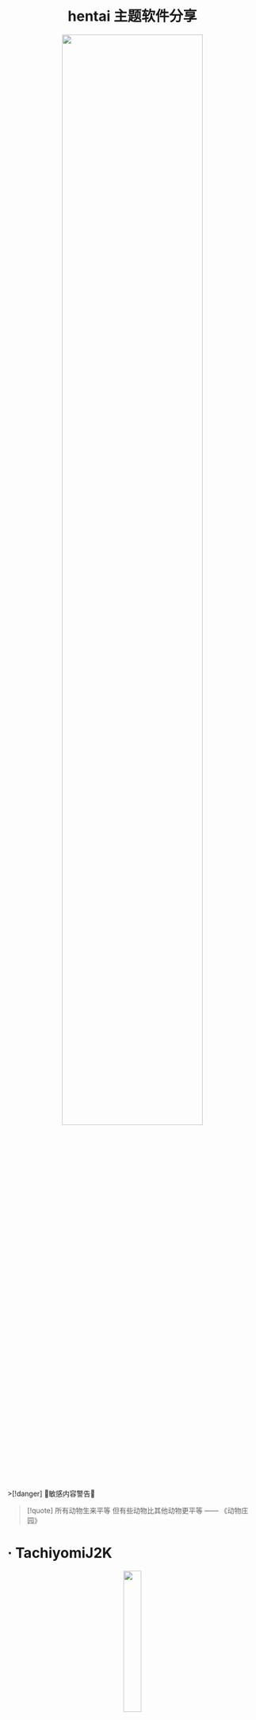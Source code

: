 # <center><span class="animate-move-bg bg-gradient-to-r from-indigo-500 via-pink-500 to-indigo-500 bg-[length:400%] bg-clip-text text-transparent">hentai 主题软件分享</span></center>
<div align="center"><img src="https://cdn.jsdelivr.net/gh/baib-web/img/ahegao.jpg" width="75%" /></div>
>[!danger] 🔞敏感内容警告🔞

> [!quote] 所有动物生来平等 但有些动物比其他动物更平等 —— 《动物庄园》

# <span class="animate-move-bg bg-gradient-to-r from-indigo-500 via-pink-500 to-indigo-500 bg-[length:400%] bg-clip-text text-transparent">· TachiyomiJ2K</span>
<div align="center"><img src="https://cdn.jsdelivr.net/gh/baib-web/img/TachiyomiJ2K%E5%9B%BE%E6%A0%87.png" width="27%"/></div>
<div class="flex overflow-x-auto space-x-4 p-4">
        <img src="https://cdn.jsdelivr.net/gh/baib-web/img/screens.gif"/>
</div>
<center>
<details class="w-full max-w-md">
    <summary class="expandable-button flex items-center justify-center">
      <h3>--- 查看详情 ---</h3>
    </summary>
    <div class="overflow-x-auto">
       <table class="min-w-full border-collapse border border-white">
          <thead>
            <tr>
              <th class="py-2 px-4 border-b"><div  align="center"><img src="https://cdn.jsdelivr.net/gh/baib-web/img/Android-Emblem.png" alt="Alien Monster" width="45" height="25" /></div></th>
              <th class="py-2 px-4 border-b"><div align="center"><img  src="https://cdn.jsdelivr.net/gh/baib-web/img/ne6ukkej06t71.png" alt="Alien Monster" width="25" height="25" /></div></th>
              <th class="py-2 px-4 border-b"><div align="center"><img src="https://cdn.jsdelivr.net/gh/baib-web/img/Apple%20Store.png" alt="Alien Monster" width="25" height="25" /></div></th>
              <th class="py-2 px-4 border-b"><div align="center"><img src="https://cdn.jsdelivr.net/gh/baib-web/img/Finder_Icon_macOS_Big_Sur.png" alt="Alien Monster" width="25" height="25" /></div></th>
              <th class="py-2 px-4 border-b"><div align="center"><img src="https://cdn.jsdelivr.net/gh/baib-web/img/OS-Linux-icon.png" alt="Alien Monster" width="25" height="25" /></div></th>
            </tr>
          </thead>
          <tbody>
            <tr>
              <td class="py-2 px-4 border-b"><div align="center"><img src="https://flowershow.youzhidanbairu.eu.org/assets/202408272354484.png" alt="Check Mark Button" width="25" height="25" /></div></td>
              <td class="py-2 px-4 border-b"><div align="center"><img src="https://flowershow.youzhidanbairu.eu.org/assets/202408280001544.png" alt="Cross Mark" width="25" height="25" /></div></td>
              <td class="py-2 px-4 border-b"><div align="center"><img src="https://flowershow.youzhidanbairu.eu.org/assets/202408280001544.png" alt="Cross Mark" width="25" height="25" /></div></td>
              <td class="py-2 px-4 border-b"><div align="center"><img src="https://flowershow.youzhidanbairu.eu.org/assets/202408280001544.png" alt="Cross Mark" width="25" height="25" /></div></td>
              <td class="py-2 px-4 border-b"><div align="center"><img src="https://flowershow.youzhidanbairu.eu.org/assets/202408280001544.png" alt="Cross Mark" width="25" height="25" /></div></td>
            </tr>
          </tbody>
        </table>
            <table class="min-w-full border-collapse border border-white">
          <thead>
            <tr>
              <th class="py-2 px-4 border-b"><div align="center">TachiyomiJ 2 K 是一款基于 Tachiyomi 的开源安卓漫画阅读器，专为 Android 设备设计。与原版相比，TachiyomiJ 2 K 增加了许多实用功能和 UI 调整，支持最新的 Android API。用户可以通过扩展模块从多种来源在线阅读漫画，也可以阅读已下载的本地内容。阅读器具有多种查看器、阅读方向和其他设置，支持 MyAnimeList、AniList、Kitsu、Shikimori 和 Manga Updates 等平台的同步。TachiyomiJ 2 K 提供了动态分类、自动亮度和暗黑主题切换、定期更新图书馆、创建本地备份等功能。此外，它还支持批量自动源迁移、Material Design 设计元素以及 Android 12 的新特性。虽然应用本身不提供漫画内容，但用户可以通过安装扩展模块来访问数百个漫画网站，完全免费且无广告</div></th>
            </tr>
          </thead>
        </table>
    </div>
  </details>
</center>

| <a href="https://github.com/Jays2Kings/tachiyomiJ2K" target="_blank"> <img src="https://cdn.jsdelivr.net/gh/baib-web/img/get-it-on-github.png" alt="图片" class=" w-100 h-auto transition-transform duration-300 hover:scale-110"/> </a> | <a href="https://mihon.app/forks/TachiyomiJ2K/" target="_blank"> <img src="https://cdn.jsdelivr.net/gh/baib-web/img/%E2%80%94Pngtree%E2%80%94downoad%20button%20green%20vector%20image_9037100.png" alt="图片" class=" w-100 h-auto transition-transform duration-300 hover:scale-110"/> </a> |
| -------------------------------------------------------------------------------------------------------------------------------------------------------------------------------------------------------------------------------------- | ------------------------------------------------------------------------------------------------------------------------------------------------------------------------------------------------------------------------------------------------------------------------------------------- |

# <span class="animate-move-bg bg-gradient-to-r from-indigo-500 via-pink-500 to-indigo-500 bg-[length:400%] bg-clip-text text-transparent">· pica Comic</span>
<div align="center"><img src="https://cdn.jsdelivr.net/gh/baib-web/img/pica%20Comic.png" width="30%"/></div>
<div class="flex overflow-x-auto space-x-4 p-4">
        <img class="image-responsive h-350px" src="https://cdn.jsdelivr.net/gh/baib-web/img/202409021831066.png"/>
        <img class="image-responsive h-350px" src="https://cdn.jsdelivr.net/gh/baib-web/img/202409021831390.png"/>
        <img class="image-responsive h-350px"  src="https://cdn.jsdelivr.net/gh/baib-web/img/202409021832646.png"/>
        <img class="image-responsive h-350px" src="https://cdn.jsdelivr.net/gh/baib-web/img/202409021833941.png"/>
</div>
<center>
<details class="w-full max-w-md">
    <summary class="expandable-button flex items-center justify-center">
      <h3>--- 查看详情 ---</h3>
    </summary>
    <div class="overflow-x-auto">
       <table class="min-w-full border-collapse border border-white">
          <thead>
            <tr>
              <th class="py-2 px-4 border-b"><div  align="center"><img src="https://cdn.jsdelivr.net/gh/baib-web/img/Android-Emblem.png" alt="Alien Monster" width="45" height="25" /></div></th>
              <th class="py-2 px-4 border-b"><div align="center"><img  src="https://cdn.jsdelivr.net/gh/baib-web/img/ne6ukkej06t71.png" alt="Alien Monster" width="25" height="25" /></div></th>
              <th class="py-2 px-4 border-b"><div align="center"><img src="https://cdn.jsdelivr.net/gh/baib-web/img/Apple%20Store.png" alt="Alien Monster" width="25" height="25" /></div></th>
              <th class="py-2 px-4 border-b"><div align="center"><img src="https://cdn.jsdelivr.net/gh/baib-web/img/Finder_Icon_macOS_Big_Sur.png" alt="Alien Monster" width="25" height="25" /></div></th>
              <th class="py-2 px-4 border-b"><div align="center"><img src="https://cdn.jsdelivr.net/gh/baib-web/img/OS-Linux-icon.png" alt="Alien Monster" width="25" height="25" /></div></th>
            </tr>
          </thead>
          <tbody>
            <tr>
              <td class="py-2 px-4 border-b"><div align="center"><img src="https://flowershow.youzhidanbairu.eu.org/assets/202408272354484.png" alt="Check Mark Button" width="25" height="25" /></div></td>
              <td class="py-2 px-4 border-b"><div align="center"><img src="https://flowershow.youzhidanbairu.eu.org/assets/202408280001544.png" alt="Cross Mark" width="25" height="25" /></div></td>
              <td class="py-2 px-4 border-b"><div align="center"><img src="https://flowershow.youzhidanbairu.eu.org/assets/202408280001544.png" alt="Cross Mark" width="25" height="25" /></div></td>
              <td class="py-2 px-4 border-b"><div align="center"><img src="https://flowershow.youzhidanbairu.eu.org/assets/202408280001544.png" alt="Cross Mark" width="25" height="25" /></div></td>
              <td class="py-2 px-4 border-b"><div align="center"><img src="https://flowershow.youzhidanbairu.eu.org/assets/202408280001544.png" alt="Cross Mark" width="25" height="25" /></div></td>
            </tr>
          </tbody>
        </table>
            <table class="min-w-full border-collapse border border-white">
          <thead>
            <tr>
              <th class="py-2 px-4 border-b"><div align="center">TachiyomiJ 2 K 是一款基于 Tachiyomi 的开源安卓漫画阅读器，专为 Android 设备设计。与原版相比，TachiyomiJ 2 K 增加了许多实用功能和 UI 调整，支持最新的 Android API。用户可以通过扩展模块从多种来源在线阅读漫画，也可以阅读已下载的本地内容。阅读器具有多种查看器、阅读方向和其他设置，支持 MyAnimeList、AniList、Kitsu、Shikimori 和 Manga Updates 等平台的同步。TachiyomiJ 2 K 提供了动态分类、自动亮度和暗黑主题切换、定期更新图书馆、创建本地备份等功能。此外，它还支持批量自动源迁移、Material Design 设计元素以及 Android 12 的新特性。虽然应用本身不提供漫画内容，但用户可以通过安装扩展模块来访问数百个漫画网站，完全免费且无广告</div></th>
            </tr>
          </thead>
        </table>
    </div>
  </details>
</center>

| <center><a href="https://github.com/wgh136/PicaComic" target="_blank"> <img src="https://cdn.jsdelivr.net/gh/baib-web/img/get-it-on-github.png" width="250" height="auto" alt="图片" class=" w-100 h-auto transition-transform duration-300 hover:scale-110"/> </a></center> |
| -------------------------------------------------------------------------------------------------------------------------------------------------------------------------------------------------------------------------------------------------------------------------- |
# <span class="animate-move-bg bg-gradient-to-r from-indigo-500 via-pink-500 to-indigo-500 bg-[length:400%] bg-clip-text text-transparent">· Ehviewer 及其分支</span>
<div class="flex flex-row justify-between items-center">
        <img src="https://cdn.jsdelivr.net/gh/baib-web/img/EhViewe1r_logo.png" width="25%" /> 
        <img src="https://cdn.jsdelivr.net/gh/baib-web/img/RoundCorner%20(2).png" width="25%"/> 
        <img src="https://cdn.jsdelivr.net/gh/baib-web/img/Ehviewer-Overhauled_logo.svg.png" width="25%"/> 
</div>
<div class="flex overflow-x-auto space-x-4 p-4">
        <img class="image-responsive h-350px" src="https://cdn.jsdelivr.net/gh/baib-web/img/202409021906551.png"/>
        <img class="image-responsive h-350px" src="https://cdn.jsdelivr.net/gh/baib-web/img/202409021906817.png"/>
</div>
<center>
<details class="w-full max-w-md">
    <summary class="expandable-button flex items-center justify-center">
      <h3>--- 查看详情 ---</h3>
    </summary>
    <div class="overflow-x-auto">
       <table class="min-w-full border-collapse border border-white">
          <thead>
            <tr>
              <th class="py-2 px-4 border-b"><div  align="center"><img src="https://cdn.jsdelivr.net/gh/baib-web/img/Android-Emblem.png" alt="Alien Monster" width="45" height="25" /></div></th>
              <th class="py-2 px-4 border-b"><div align="center"><img  src="https://cdn.jsdelivr.net/gh/baib-web/img/ne6ukkej06t71.png" alt="Alien Monster" width="25" height="25" /></div></th>
              <th class="py-2 px-4 border-b"><div align="center"><img src="https://cdn.jsdelivr.net/gh/baib-web/img/Apple%20Store.png" alt="Alien Monster" width="25" height="25" /></div></th>
              <th class="py-2 px-4 border-b"><div align="center"><img src="https://cdn.jsdelivr.net/gh/baib-web/img/Finder_Icon_macOS_Big_Sur.png" alt="Alien Monster" width="25" height="25" /></div></th>
              <th class="py-2 px-4 border-b"><div align="center"><img src="https://cdn.jsdelivr.net/gh/baib-web/img/OS-Linux-icon.png" alt="Alien Monster" width="25" height="25" /></div></th>
            </tr>
          </thead>
          <tbody>
            <tr>
              <td class="py-2 px-4 border-b"><div align="center"><img src="https://flowershow.youzhidanbairu.eu.org/assets/202408272354484.png" alt="Check Mark Button" width="25" height="25" /></div></td>
              <td class="py-2 px-4 border-b"><div align="center"><img src="https://flowershow.youzhidanbairu.eu.org/assets/202408280001544.png" alt="Cross Mark" width="25" height="25" /></div></td>
              <td class="py-2 px-4 border-b"><div align="center"><img src="https://flowershow.youzhidanbairu.eu.org/assets/202408280001544.png" alt="Cross Mark" width="25" height="25" /></div></td>
              <td class="py-2 px-4 border-b"><div align="center"><img src="https://flowershow.youzhidanbairu.eu.org/assets/202408280001544.png" alt="Cross Mark" width="25" height="25" /></div></td>
              <td class="py-2 px-4 border-b"><div align="center"><img src="https://flowershow.youzhidanbairu.eu.org/assets/202408280001544.png" alt="Cross Mark" width="25" height="25" /></div></td>
            </tr>
          </tbody>
        </table>
            <table class="min-w-full border-collapse border border-white">
          <thead>
            <tr>
              <th class="py-2 px-4 border-b"><div align="center">TachiyomiJ 2 K 是一款基于 Tachiyomi 的开源安卓漫画阅读器，专为 Android 设备设计。与原版相比，TachiyomiJ 2 K 增加了许多实用功能和 UI 调整，支持最新的 Android API。用户可以通过扩展模块从多种来源在线阅读漫画，也可以阅读已下载的本地内容。阅读器具有多种查看器、阅读方向和其他设置，支持 MyAnimeList、AniList、Kitsu、Shikimori 和 Manga Updates 等平台的同步。TachiyomiJ 2 K 提供了动态分类、自动亮度和暗黑主题切换、定期更新图书馆、创建本地备份等功能。此外，它还支持批量自动源迁移、Material Design 设计元素以及 Android 12 的新特性。虽然应用本身不提供漫画内容，但用户可以通过安装扩展模块来访问数百个漫画网站，完全免费且无广告</div></th>
            </tr>
          </thead>
        </table>
    </div>
  </details>
</center>

| <center><a href="https://ehviewer.info/" target="_blank"> <img src="https://cdn.jsdelivr.net/gh/baib-web/img/%E2%80%94Pngtree%E2%80%94downoad%20button%20green%20vector%20image_9037100.png" alt="图片" width="250" height="auto" class=" w-100 h-auto transition-transform duration-300 hover:scale-110"/> </a></center> |
| ----------------------------------------------------------------------------------------------------------------------------------------------------------------------------------------------------------------------------------------------------------------------------------------------------------------------- |
# <span class="animate-move-bg bg-gradient-to-r from-indigo-500 via-pink-500 to-indigo-500 bg-[length:400%] bg-clip-text text-transparent">· Eros-FE</span>
<div align="center"><img src="https://cdn.jsdelivr.net/gh/baib-web/img/Eros-FE.png" width="30%"/></div>
<div class="flex overflow-x-auto space-x-4 p-4">
        <img class="image-responsive h-350px" src="https://cdn.jsdelivr.net/gh/baib-web/img/Screenshot_2024-09-02-19-14-40-016_com.honjow.fehviewer~2.jpg"/>
        <img class="image-responsive h-350px" src="https://cdn.jsdelivr.net/gh/baib-web/img/Screenshot_2024-09-02-19-16-02-462_com.honjow.fehviewer~2.jpg"/>
        <img class="image-responsive h-350px" src="https://cdn.jsdelivr.net/gh/baib-web/img/Screenshot_2024-09-02-19-17-00-578_com.honjow.fehviewer.jpg"/>
        <img class="image-responsive h-350px" src="https://cdn.jsdelivr.net/gh/baib-web/img/Screenshot_2024-09-02-19-17-06-819_com.honjow.fehviewer.jpg"/>
        <img class="image-responsive h-350px" src="https://cdn.jsdelivr.net/gh/baib-web/img/Screenshot_2024-09-02-19-16-11-908_com.honjow.fehviewer~2.jpg"/>
        <img class="image-responsive h-350px" src="https://cdn.jsdelivr.net/gh/baib-web/img/Screenshot_2024-09-02-19-16-29-101_com.honjow.fehviewer~2.jpg"/>
        <img class="image-responsive h-350px" src="https://cdn.jsdelivr.net/gh/baib-web/img/Screenshot_2024-09-02-19-16-51-450_com.honjow.fehviewer~2.jpg"/>
        <img class="image-responsive h-350px" src="https://cdn.jsdelivr.net/gh/baib-web/img/Screenshot_2024-09-02-19-14-25-030_com.honjow.fehviewer~2.jpg"/>
</div>
<center>
<details class="w-full max-w-md">
    <summary class="expandable-button flex items-center justify-center">
      <h3>--- 查看详情 ---</h3>
    </summary>
    <div class="overflow-x-auto">
       <table class="min-w-full border-collapse border border-white">
          <thead>
            <tr>
              <th class="py-2 px-4 border-b"><div  align="center"><img src="https://cdn.jsdelivr.net/gh/baib-web/img/Android-Emblem.png" alt="Alien Monster" width="45" height="25" /></div></th>
              <th class="py-2 px-4 border-b"><div align="center"><img  src="https://cdn.jsdelivr.net/gh/baib-web/img/ne6ukkej06t71.png" alt="Alien Monster" width="25" height="25" /></div></th>
              <th class="py-2 px-4 border-b"><div align="center"><img src="https://cdn.jsdelivr.net/gh/baib-web/img/Apple%20Store.png" alt="Alien Monster" width="25" height="25" /></div></th>
              <th class="py-2 px-4 border-b"><div align="center"><img src="https://cdn.jsdelivr.net/gh/baib-web/img/Finder_Icon_macOS_Big_Sur.png" alt="Alien Monster" width="25" height="25" /></div></th>
              <th class="py-2 px-4 border-b"><div align="center"><img src="https://cdn.jsdelivr.net/gh/baib-web/img/OS-Linux-icon.png" alt="Alien Monster" width="25" height="25" /></div></th>
            </tr>
          </thead>
          <tbody>
            <tr>
              <td class="py-2 px-4 border-b"><div align="center"><img src="https://flowershow.youzhidanbairu.eu.org/assets/202408272354484.png" alt="Check Mark Button" width="25" height="25" /></div></td>
              <td class="py-2 px-4 border-b"><div align="center"><img src="https://flowershow.youzhidanbairu.eu.org/assets/202408280001544.png" alt="Cross Mark" width="25" height="25" /></div></td>
              <td class="py-2 px-4 border-b"><div align="center"><img src="https://flowershow.youzhidanbairu.eu.org/assets/202408280001544.png" alt="Cross Mark" width="25" height="25" /></div></td>
              <td class="py-2 px-4 border-b"><div align="center"><img src="https://flowershow.youzhidanbairu.eu.org/assets/202408280001544.png" alt="Cross Mark" width="25" height="25" /></div></td>
              <td class="py-2 px-4 border-b"><div align="center"><img src="https://flowershow.youzhidanbairu.eu.org/assets/202408280001544.png" alt="Cross Mark" width="25" height="25" /></div></td>
            </tr>
          </tbody>
        </table>
            <table class="min-w-full border-collapse border border-white">
          <thead>
            <tr>
              <th class="py-2 px-4 border-b"><div align="center">TachiyomiJ 2 K 是一款基于 Tachiyomi 的开源安卓漫画阅读器，专为 Android 设备设计。与原版相比，TachiyomiJ 2 K 增加了许多实用功能和 UI 调整，支持最新的 Android API。用户可以通过扩展模块从多种来源在线阅读漫画，也可以阅读已下载的本地内容。阅读器具有多种查看器、阅读方向和其他设置，支持 MyAnimeList、AniList、Kitsu、Shikimori 和 Manga Updates 等平台的同步。TachiyomiJ 2 K 提供了动态分类、自动亮度和暗黑主题切换、定期更新图书馆、创建本地备份等功能。此外，它还支持批量自动源迁移、Material Design 设计元素以及 Android 12 的新特性。虽然应用本身不提供漫画内容，但用户可以通过安装扩展模块来访问数百个漫画网站，完全免费且无广告</div></th>
            </tr>
          </thead>
        </table>
    </div>
  </details>
</center>



# <span class="animate-move-bg bg-gradient-to-r from-indigo-500 via-pink-500 to-indigo-500 bg-[length:400%] bg-clip-text text-transparent">· PicACG</span>
<div align="center"><img src="https://cdn.jsdelivr.net/gh/baib-web/img/PicACG.png"width="26%"/></div>
<div class="flex overflow-x-auto space-x-4 p-4">
        <img class="image-responsive h-350px" src="https://cdn.jsdelivr.net/gh/baib-web/img/Screenshot_2024-09-02-19-35-43-043_com.picacomic.fregata~2.jpg"/>
        <img class="image-responsive h-350px" src="https://cdn.jsdelivr.net/gh/baib-web/img/Screenshot_2024-09-02-19-35-53-575_com.picacomic.fregata~2.jpg"/>
        <img class="image-responsive h-350px" src="https://cdn.jsdelivr.net/gh/baib-web/img/Screenshot_2024-09-02-19-36-09-631_com.picacomic.fregata~2.jpg"/>
</div>
<center>
<details class="w-full max-w-md">
    <summary class="expandable-button flex items-center justify-center">
      <h3>--- 查看详情 ---</h3>
    </summary>
    <div class="overflow-x-auto">
       <table class="min-w-full border-collapse border border-white">
          <thead>
            <tr>
              <th class="py-2 px-4 border-b"><div  align="center"><img src="https://cdn.jsdelivr.net/gh/baib-web/img/Android-Emblem.png" alt="Alien Monster" width="45" height="25" /></div></th>
              <th class="py-2 px-4 border-b"><div align="center"><img  src="https://cdn.jsdelivr.net/gh/baib-web/img/ne6ukkej06t71.png" alt="Alien Monster" width="25" height="25" /></div></th>
              <th class="py-2 px-4 border-b"><div align="center"><img src="https://cdn.jsdelivr.net/gh/baib-web/img/Apple%20Store.png" alt="Alien Monster" width="25" height="25" /></div></th>
              <th class="py-2 px-4 border-b"><div align="center"><img src="https://cdn.jsdelivr.net/gh/baib-web/img/Finder_Icon_macOS_Big_Sur.png" alt="Alien Monster" width="25" height="25" /></div></th>
              <th class="py-2 px-4 border-b"><div align="center"><img src="https://cdn.jsdelivr.net/gh/baib-web/img/OS-Linux-icon.png" alt="Alien Monster" width="25" height="25" /></div></th>
            </tr>
          </thead>
          <tbody>
            <tr>
              <td class="py-2 px-4 border-b"><div align="center"><img src="https://flowershow.youzhidanbairu.eu.org/assets/202408272354484.png" alt="Check Mark Button" width="25" height="25" /></div></td>
              <td class="py-2 px-4 border-b"><div align="center"><img src="https://flowershow.youzhidanbairu.eu.org/assets/202408280001544.png" alt="Cross Mark" width="25" height="25" /></div></td>
              <td class="py-2 px-4 border-b"><div align="center"><img src="https://flowershow.youzhidanbairu.eu.org/assets/202408280001544.png" alt="Cross Mark" width="25" height="25" /></div></td>
              <td class="py-2 px-4 border-b"><div align="center"><img src="https://flowershow.youzhidanbairu.eu.org/assets/202408280001544.png" alt="Cross Mark" width="25" height="25" /></div></td>
              <td class="py-2 px-4 border-b"><div align="center"><img src="https://flowershow.youzhidanbairu.eu.org/assets/202408280001544.png" alt="Cross Mark" width="25" height="25" /></div></td>
            </tr>
          </tbody>
        </table>
            <table class="min-w-full border-collapse border border-white">
          <thead>
            <tr>
              <th class="py-2 px-4 border-b"><div align="center">TachiyomiJ 2 K 是一款基于 Tachiyomi 的开源安卓漫画阅读器，专为 Android 设备设计。与原版相比，TachiyomiJ 2 K 增加了许多实用功能和 UI 调整，支持最新的 Android API。用户可以通过扩展模块从多种来源在线阅读漫画，也可以阅读已下载的本地内容。阅读器具有多种查看器、阅读方向和其他设置，支持 MyAnimeList、AniList、Kitsu、Shikimori 和 Manga Updates 等平台的同步。TachiyomiJ 2 K 提供了动态分类、自动亮度和暗黑主题切换、定期更新图书馆、创建本地备份等功能。此外，它还支持批量自动源迁移、Material Design 设计元素以及 Android 12 的新特性。虽然应用本身不提供漫画内容，但用户可以通过安装扩展模块来访问数百个漫画网站，完全免费且无广告</div></th>
            </tr>
          </thead>
        </table>
    </div>
  </details>
</center>



# <span class="animate-move-bg bg-gradient-to-r from-indigo-500 via-pink-500 to-indigo-500 bg-[length:400%] bg-clip-text text-transparent">· JHenTai</span>
<div align="center"><img src="https://cdn.jsdelivr.net/gh/baib-web/img/JHenTai.png" width="30%"/></div>
<div class="flex overflow-x-auto space-x-4 p-4">
        <img class="image-responsive h-350px" src="https://cdn.jsdelivr.net/gh/baib-web/img/202409021943218.png"/>
        <img class="image-responsive h-350px" src="https://cdn.jsdelivr.net/gh/baib-web/img/202409021944595.png"/>
</div>
<center>
<details class="w-full max-w-md">
    <summary class="expandable-button flex items-center justify-center">
      <h3>--- 查看详情 ---</h3>
    </summary>
    <div class="overflow-x-auto">
       <table class="min-w-full border-collapse border border-white">
          <thead>
            <tr>
              <th class="py-2 px-4 border-b"><div  align="center"><img src="https://cdn.jsdelivr.net/gh/baib-web/img/Android-Emblem.png" alt="Alien Monster" width="45" height="25" /></div></th>
              <th class="py-2 px-4 border-b"><div align="center"><img  src="https://cdn.jsdelivr.net/gh/baib-web/img/ne6ukkej06t71.png" alt="Alien Monster" width="25" height="25" /></div></th>
              <th class="py-2 px-4 border-b"><div align="center"><img src="https://cdn.jsdelivr.net/gh/baib-web/img/Apple%20Store.png" alt="Alien Monster" width="25" height="25" /></div></th>
              <th class="py-2 px-4 border-b"><div align="center"><img src="https://cdn.jsdelivr.net/gh/baib-web/img/Finder_Icon_macOS_Big_Sur.png" alt="Alien Monster" width="25" height="25" /></div></th>
              <th class="py-2 px-4 border-b"><div align="center"><img src="https://cdn.jsdelivr.net/gh/baib-web/img/OS-Linux-icon.png" alt="Alien Monster" width="25" height="25" /></div></th>
            </tr>
          </thead>
          <tbody>
            <tr>
              <td class="py-2 px-4 border-b"><div align="center"><img src="https://flowershow.youzhidanbairu.eu.org/assets/202408272354484.png" alt="Check Mark Button" width="25" height="25" /></div></td>
              <td class="py-2 px-4 border-b"><div align="center"><img src="https://flowershow.youzhidanbairu.eu.org/assets/202408280001544.png" alt="Cross Mark" width="25" height="25" /></div></td>
              <td class="py-2 px-4 border-b"><div align="center"><img src="https://flowershow.youzhidanbairu.eu.org/assets/202408280001544.png" alt="Cross Mark" width="25" height="25" /></div></td>
              <td class="py-2 px-4 border-b"><div align="center"><img src="https://flowershow.youzhidanbairu.eu.org/assets/202408280001544.png" alt="Cross Mark" width="25" height="25" /></div></td>
              <td class="py-2 px-4 border-b"><div align="center"><img src="https://flowershow.youzhidanbairu.eu.org/assets/202408280001544.png" alt="Cross Mark" width="25" height="25" /></div></td>
            </tr>
          </tbody>
        </table>
            <table class="min-w-full border-collapse border border-white">
          <thead>
            <tr>
              <th class="py-2 px-4 border-b"><div align="center">TachiyomiJ 2 K 是一款基于 Tachiyomi 的开源安卓漫画阅读器，专为 Android 设备设计。与原版相比，TachiyomiJ 2 K 增加了许多实用功能和 UI 调整，支持最新的 Android API。用户可以通过扩展模块从多种来源在线阅读漫画，也可以阅读已下载的本地内容。阅读器具有多种查看器、阅读方向和其他设置，支持 MyAnimeList、AniList、Kitsu、Shikimori 和 Manga Updates 等平台的同步。TachiyomiJ 2 K 提供了动态分类、自动亮度和暗黑主题切换、定期更新图书馆、创建本地备份等功能。此外，它还支持批量自动源迁移、Material Design 设计元素以及 Android 12 的新特性。虽然应用本身不提供漫画内容，但用户可以通过安装扩展模块来访问数百个漫画网站，完全免费且无广告</div></th>
            </tr>
          </thead>
        </table>
    </div>
  </details>
</center>



# <span class="animate-move-bg bg-gradient-to-r from-indigo-500 via-pink-500 to-indigo-500 bg-[length:400%] bg-clip-text text-transparent">· Hentoid</span>
<div align="center"><img src="https://cdn.jsdelivr.net/gh/baib-web/img/Hentoid.png" width="26%"/></div>
![](https://cdn.jsdelivr.net/gh/baib-web/img/202409021945234.png)
<center>
<details class="w-full max-w-md">
    <summary class="expandable-button flex items-center justify-center">
      <h3>--- 查看详情 ---</h3>
    </summary>
    <div class="overflow-x-auto">
       <table class="min-w-full border-collapse border border-white">
          <thead>
            <tr>
              <th class="py-2 px-4 border-b"><div  align="center"><img src="https://cdn.jsdelivr.net/gh/baib-web/img/Android-Emblem.png" alt="Alien Monster" width="45" height="25" /></div></th>
              <th class="py-2 px-4 border-b"><div align="center"><img  src="https://cdn.jsdelivr.net/gh/baib-web/img/ne6ukkej06t71.png" alt="Alien Monster" width="25" height="25" /></div></th>
              <th class="py-2 px-4 border-b"><div align="center"><img src="https://cdn.jsdelivr.net/gh/baib-web/img/Apple%20Store.png" alt="Alien Monster" width="25" height="25" /></div></th>
              <th class="py-2 px-4 border-b"><div align="center"><img src="https://cdn.jsdelivr.net/gh/baib-web/img/Finder_Icon_macOS_Big_Sur.png" alt="Alien Monster" width="25" height="25" /></div></th>
              <th class="py-2 px-4 border-b"><div align="center"><img src="https://cdn.jsdelivr.net/gh/baib-web/img/OS-Linux-icon.png" alt="Alien Monster" width="25" height="25" /></div></th>
            </tr>
          </thead>
          <tbody>
            <tr>
              <td class="py-2 px-4 border-b"><div align="center"><img src="https://flowershow.youzhidanbairu.eu.org/assets/202408272354484.png" alt="Check Mark Button" width="25" height="25" /></div></td>
              <td class="py-2 px-4 border-b"><div align="center"><img src="https://flowershow.youzhidanbairu.eu.org/assets/202408280001544.png" alt="Cross Mark" width="25" height="25" /></div></td>
              <td class="py-2 px-4 border-b"><div align="center"><img src="https://flowershow.youzhidanbairu.eu.org/assets/202408280001544.png" alt="Cross Mark" width="25" height="25" /></div></td>
              <td class="py-2 px-4 border-b"><div align="center"><img src="https://flowershow.youzhidanbairu.eu.org/assets/202408280001544.png" alt="Cross Mark" width="25" height="25" /></div></td>
              <td class="py-2 px-4 border-b"><div align="center"><img src="https://flowershow.youzhidanbairu.eu.org/assets/202408280001544.png" alt="Cross Mark" width="25" height="25" /></div></td>
            </tr>
          </tbody>
        </table>
            <table class="min-w-full border-collapse border border-white">
          <thead>
            <tr>
              <th class="py-2 px-4 border-b"><div align="center">TachiyomiJ 2 K 是一款基于 Tachiyomi 的开源安卓漫画阅读器，专为 Android 设备设计。与原版相比，TachiyomiJ 2 K 增加了许多实用功能和 UI 调整，支持最新的 Android API。用户可以通过扩展模块从多种来源在线阅读漫画，也可以阅读已下载的本地内容。阅读器具有多种查看器、阅读方向和其他设置，支持 MyAnimeList、AniList、Kitsu、Shikimori 和 Manga Updates 等平台的同步。TachiyomiJ 2 K 提供了动态分类、自动亮度和暗黑主题切换、定期更新图书馆、创建本地备份等功能。此外，它还支持批量自动源迁移、Material Design 设计元素以及 Android 12 的新特性。虽然应用本身不提供漫画内容，但用户可以通过安装扩展模块来访问数百个漫画网站，完全免费且无广告</div></th>
            </tr>
          </thead>
        </table>
    </div>
  </details>
</center>



# <span class="animate-move-bg bg-gradient-to-r from-indigo-500 via-pink-500 to-indigo-500 bg-[length:400%] bg-clip-text text-transparent">· 禁漫</span>
<div align="center"><img src="https://cdn.jsdelivr.net/gh/baib-web/img/%E7%A6%81%E6%BC%AB%E5%A4%A9%E5%A0%82icon.png" width="26%"/></div>
<div class="flex overflow-x-auto space-x-4 p-4">
        <img class="image-responsive h-350px" src="https://cdn.jsdelivr.net/gh/baib-web/img/202409021948642.png"/>
        <img class="image-responsive h-350px" src="https://cdn.jsdelivr.net/gh/baib-web/img/202409021948125.png"/>
</div>
<center>
<details class="w-full max-w-md">
    <summary class="expandable-button flex items-center justify-center">
      <h3>--- 查看详情 ---</h3>
    </summary>
    <div class="overflow-x-auto">
       <table class="min-w-full border-collapse border border-white">
          <thead>
            <tr>
              <th class="py-2 px-4 border-b"><div  align="center"><img src="https://cdn.jsdelivr.net/gh/baib-web/img/Android-Emblem.png" alt="Alien Monster" width="45" height="25" /></div></th>
              <th class="py-2 px-4 border-b"><div align="center"><img  src="https://cdn.jsdelivr.net/gh/baib-web/img/ne6ukkej06t71.png" alt="Alien Monster" width="25" height="25" /></div></th>
              <th class="py-2 px-4 border-b"><div align="center"><img src="https://cdn.jsdelivr.net/gh/baib-web/img/Apple%20Store.png" alt="Alien Monster" width="25" height="25" /></div></th>
              <th class="py-2 px-4 border-b"><div align="center"><img src="https://cdn.jsdelivr.net/gh/baib-web/img/Finder_Icon_macOS_Big_Sur.png" alt="Alien Monster" width="25" height="25" /></div></th>
              <th class="py-2 px-4 border-b"><div align="center"><img src="https://cdn.jsdelivr.net/gh/baib-web/img/OS-Linux-icon.png" alt="Alien Monster" width="25" height="25" /></div></th>
            </tr>
          </thead>
          <tbody>
            <tr>
              <td class="py-2 px-4 border-b"><div align="center"><img src="https://flowershow.youzhidanbairu.eu.org/assets/202408272354484.png" alt="Check Mark Button" width="25" height="25" /></div></td>
              <td class="py-2 px-4 border-b"><div align="center"><img src="https://flowershow.youzhidanbairu.eu.org/assets/202408280001544.png" alt="Cross Mark" width="25" height="25" /></div></td>
              <td class="py-2 px-4 border-b"><div align="center"><img src="https://flowershow.youzhidanbairu.eu.org/assets/202408280001544.png" alt="Cross Mark" width="25" height="25" /></div></td>
              <td class="py-2 px-4 border-b"><div align="center"><img src="https://flowershow.youzhidanbairu.eu.org/assets/202408280001544.png" alt="Cross Mark" width="25" height="25" /></div></td>
              <td class="py-2 px-4 border-b"><div align="center"><img src="https://flowershow.youzhidanbairu.eu.org/assets/202408280001544.png" alt="Cross Mark" width="25" height="25" /></div></td>
            </tr>
          </tbody>
        </table>
            <table class="min-w-full border-collapse border border-white">
          <thead>
            <tr>
              <th class="py-2 px-4 border-b"><div align="center">TachiyomiJ 2 K 是一款基于 Tachiyomi 的开源安卓漫画阅读器，专为 Android 设备设计。与原版相比，TachiyomiJ 2 K 增加了许多实用功能和 UI 调整，支持最新的 Android API。用户可以通过扩展模块从多种来源在线阅读漫画，也可以阅读已下载的本地内容。阅读器具有多种查看器、阅读方向和其他设置，支持 MyAnimeList、AniList、Kitsu、Shikimori 和 Manga Updates 等平台的同步。TachiyomiJ 2 K 提供了动态分类、自动亮度和暗黑主题切换、定期更新图书馆、创建本地备份等功能。此外，它还支持批量自动源迁移、Material Design 设计元素以及 Android 12 的新特性。虽然应用本身不提供漫画内容，但用户可以通过安装扩展模块来访问数百个漫画网站，完全免费且无广告</div></th>
            </tr>
          </thead>
        </table>
    </div>
  </details>
</center>



# <span class="animate-move-bg bg-gradient-to-r from-indigo-500 via-pink-500 to-indigo-500 bg-[length:400%] bg-clip-text text-transparent">· Miru</span>
<div align="center"><img src="https://cdn.jsdelivr.net/gh/baib-web/img/RoundCorner%20(7).png" width="27%"/></div>
<div class="flex overflow-x-auto space-x-4 p-4">
        <img class="image-responsive h-350px" src="https://cdn.jsdelivr.net/gh/baib-web/img/202409021951304.png"/>
        <img class="image-responsive h-350px" src="https://cdn.jsdelivr.net/gh/baib-web/img/202409021952620.png"/>
        <img class="image-responsive h-350px" src="https://cdn.jsdelivr.net/gh/baib-web/img/202409021953074.png"/>
</div>
<center>
<details class="w-full max-w-md">
    <summary class="expandable-button flex items-center justify-center">
      <h3>--- 查看详情 ---</h3>
    </summary>
    <div class="overflow-x-auto">
       <table class="min-w-full border-collapse border border-white">
          <thead>
            <tr>
              <th class="py-2 px-4 border-b"><div  align="center"><img src="https://cdn.jsdelivr.net/gh/baib-web/img/Android-Emblem.png" alt="Alien Monster" width="45" height="25" /></div></th>
              <th class="py-2 px-4 border-b"><div align="center"><img  src="https://cdn.jsdelivr.net/gh/baib-web/img/ne6ukkej06t71.png" alt="Alien Monster" width="25" height="25" /></div></th>
              <th class="py-2 px-4 border-b"><div align="center"><img src="https://cdn.jsdelivr.net/gh/baib-web/img/Apple%20Store.png" alt="Alien Monster" width="25" height="25" /></div></th>
              <th class="py-2 px-4 border-b"><div align="center"><img src="https://cdn.jsdelivr.net/gh/baib-web/img/Finder_Icon_macOS_Big_Sur.png" alt="Alien Monster" width="25" height="25" /></div></th>
              <th class="py-2 px-4 border-b"><div align="center"><img src="https://cdn.jsdelivr.net/gh/baib-web/img/OS-Linux-icon.png" alt="Alien Monster" width="25" height="25" /></div></th>
            </tr>
          </thead>
          <tbody>
            <tr>
              <td class="py-2 px-4 border-b"><div align="center"><img src="https://flowershow.youzhidanbairu.eu.org/assets/202408272354484.png" alt="Check Mark Button" width="25" height="25" /></div></td>
              <td class="py-2 px-4 border-b"><div align="center"><img src="https://flowershow.youzhidanbairu.eu.org/assets/202408280001544.png" alt="Cross Mark" width="25" height="25" /></div></td>
              <td class="py-2 px-4 border-b"><div align="center"><img src="https://flowershow.youzhidanbairu.eu.org/assets/202408280001544.png" alt="Cross Mark" width="25" height="25" /></div></td>
              <td class="py-2 px-4 border-b"><div align="center"><img src="https://flowershow.youzhidanbairu.eu.org/assets/202408280001544.png" alt="Cross Mark" width="25" height="25" /></div></td>
              <td class="py-2 px-4 border-b"><div align="center"><img src="https://flowershow.youzhidanbairu.eu.org/assets/202408280001544.png" alt="Cross Mark" width="25" height="25" /></div></td>
            </tr>
          </tbody>
        </table>
            <table class="min-w-full border-collapse border border-white">
          <thead>
            <tr>
              <th class="py-2 px-4 border-b"><div align="center">TachiyomiJ 2 K 是一款基于 Tachiyomi 的开源安卓漫画阅读器，专为 Android 设备设计。与原版相比，TachiyomiJ 2 K 增加了许多实用功能和 UI 调整，支持最新的 Android API。用户可以通过扩展模块从多种来源在线阅读漫画，也可以阅读已下载的本地内容。阅读器具有多种查看器、阅读方向和其他设置，支持 MyAnimeList、AniList、Kitsu、Shikimori 和 Manga Updates 等平台的同步。TachiyomiJ 2 K 提供了动态分类、自动亮度和暗黑主题切换、定期更新图书馆、创建本地备份等功能。此外，它还支持批量自动源迁移、Material Design 设计元素以及 Android 12 的新特性。虽然应用本身不提供漫画内容，但用户可以通过安装扩展模块来访问数百个漫画网站，完全免费且无广告</div></th>
            </tr>
          </thead>
        </table>
    </div>
  </details>
</center>


